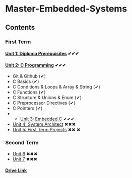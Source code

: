 # Master-Embedded-Systems

## Contents
### First Term
#### [Unit 1: Diploma Prerequisites](https://github.com/Basem0/Master-Embedded-Systems) ✔✔✔
#### [Unit 2: C Programming](https://github.com/Basem0/Master-Embedded-Systems/tree/main/Unit2) ✔✔✔
- Git & Github (✔)
- C Basics (✔)
- C Conditions & Loops & Array & String (✔)
- C Functions (✔)
- C Structure & Unions & Enum (✔)
- C Preprocessor Directives (✔)
- C Pointers (✔)
- - [Unit 3: Embedded C]() ✔✔✔
- [Unit 4: System Architect]() ✖✖✖
- [Unit 5: First Term Projects]() ✖✖ ✖
### Second Term 
- [Unit 6]() ✖✖✖
- [Unit 7]() ✖✖✖

#### [Drive Link](https://drive.google.com/drive/folders/1GWskSVN4Az89VHR4Vtoy4MFsKqjWxi4G)
